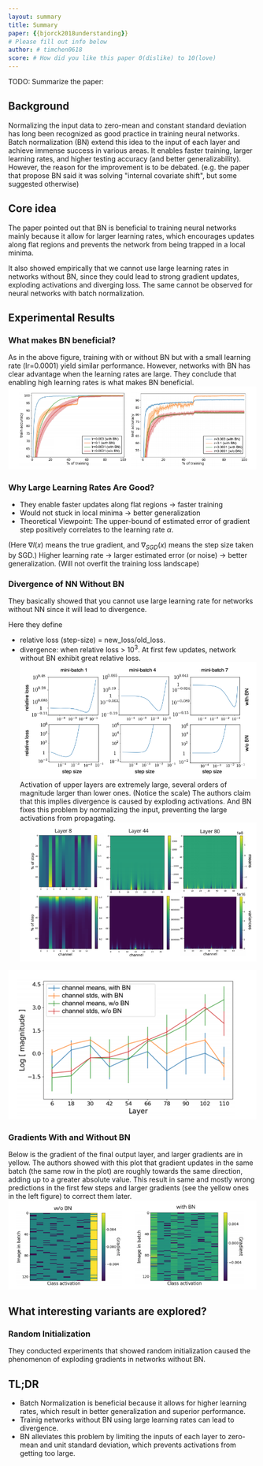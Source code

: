 ```yaml
---
layout: summary
title: Summary
paper: {{bjorck2018understanding}}
# Please fill out info below
author: # timchen0618
score: # How did you like this paper 0(dislike) to 10(love)
---
```


TODO: Summarize the paper:
## Background
Normalizing the input data to zero-mean and constant standard deviation has long been recognized as good practice in training neural networks. 
Batch normalization (BN) extend this idea to the input of each layer and achieve immense success in various areas. 
It enables faster training, larger learning rates, and higher testing accuracy (and better generalizability). 
However, the reason for the improvement is to be debated. 
(e.g. the paper that propose BN said it was solving "internal covariate shift", but some suggested otherwise)

## Core idea 
The paper pointed out that BN is beneficial to training neural networks mainly because it allow for larger learning rates, which encourages updates along flat regions and prevents the network from being trapped in a local minima. 

It also showed empirically that we cannot use large learning rates in networks without BN, since they could lead to strong gradient updates, exploding activations and diverging loss. The same cannot be observed for neural networks with batch normalization.



## Experimental Results

### What makes BN beneficial?
As in the above figure, training with or without BN but with a small learning rate (lr=0.0001) yield similar performance. However, networks with BN has clear advantage when the learning rates are large. They conclude that enabling high learning rates is what makes BN beneficial.
![Testing Accuracy](bjorck2018understandin_1a.png)

### Why Large Learning Rates Are Good?
- They enable faster updates along flat regions -> faster training 
- Would not stuck in local minima -> better generalization
- Theoretical Viewpoint: 
The upper-bound of estimated error of gradient step positively correlates to the learning rate $\alpha$.

(Here $\nabla l(x)$ means the true gradient, and $\nabla_{SGD}(x)$ means the step size taken by SGD.)
Higher learning rate -> larger estimated error (or noise) -> better generalization. (Will not overfit the training loss landscape)

### Divergence of NN Without BN
They basically showed that you cannot use large learning rate for networks without NN since it will lead to divergence.

Here they define 
- relative loss (step-size) = new_loss/old_loss. 
- divergence: when relative loss > $10^3$.
At first few updates, network without BN exhibit great relative loss.
![Step Size](bjorck2018understandin_1b.png)
Activation of upper layers are extremely large, several orders of magnitude larger than lower ones. (Notice the scale)
The authors claim that this implies divergence is caused by exploding activations.
And BN fixes this problem by normalizing the input, preventing the large activations from propagating.
![Activation Heat Map](bjorck2018understandin_1c.png)

![Channel Mean and Variance](bjorck2018understandin_1d.png)


### Gradients With and Without BN
Below is the gradient of the final output layer, and larger gradients are in yellow. 
The authors showed with this plot that gradient updates in the same batch (the same row in the plot) are roughly towards the same direction, adding up to a greater absolute value. 
This result in same and mostly wrong predictions in the first few steps and larger gradients (see the yellow ones in the left figure) to correct them later.
![Gradient Heat Map](bjorck2018understandin_1e.png)


<!-- Also, similar phenomenon is found in convolutional kernels. There's this 'input-independent' 
![Table 1](bjorck2018understandin_1e.png) -->


<!-- * How well does the paper perform? -->

## What interesting variants are explored?

### Random Initialization
They conducted experiments that showed random initialization caused the phenomenon of exploding gradients in networks without BN. 

## TL;DR
* Batch Normalization is beneficial because it allows for higher learning rates, which result in better generalization and superior performance.
* Trainig networks without BN using large learning rates can lead to divergence.
* BN alleviates this problem by limiting the inputs of each layer to zero-mean and unit standard deviation, which prevents activations from getting too large.
